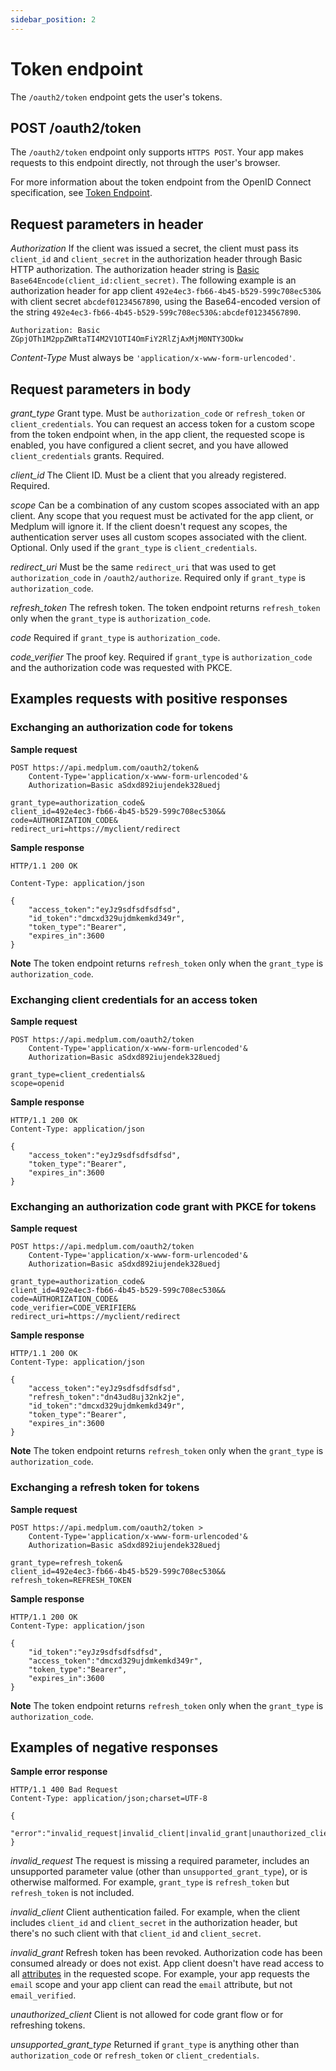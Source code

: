 ```yaml
---
sidebar_position: 2
---
```


# Token endpoint

The `/oauth2/token` endpoint gets the user's tokens.

## POST /oauth2/token

The `/oauth2/token` endpoint only supports `HTTPS POST`. Your app makes requests to this endpoint directly, not through the user's browser.

For more information about the token endpoint from the OpenID Connect specification, see [Token Endpoint](http://openid.net/specs/openid-connect-core-1_0.html#TokenEndpoint).

## Request parameters in header

_Authorization_
If the client was issued a secret, the client must pass its `client_id` and `client_secret` in the authorization header through Basic HTTP authorization. The authorization header string is [Basic](https://en.wikipedia.org/wiki/Basic_access_authentication#Client_side) `Base64Encode(client_id:client_secret)`. The following example is an authorization header for app client `492e4ec3-fb66-4b45-b529-599c708ec530&` with client secret `abcdef01234567890`, using the Base64-encoded version of the string `492e4ec3-fb66-4b45-b529-599c708ec530&:abcdef01234567890`.

```
Authorization: Basic ZGpjOTh1M2ppZWRtaTI4M2V1OTI4OmFiY2RlZjAxMjM0NTY3ODkw
```

_Content-Type_
Must always be `'application/x-www-form-urlencoded'`.

## Request parameters in body

_grant_type_
Grant type.
Must be `authorization_code` or `refresh_token` or `client_credentials`. You can request an access token for a custom scope from the token endpoint when, in the app client, the requested scope is enabled, you have configured a client secret, and you have allowed `client_credentials` grants.
Required.

_client_id_
The Client ID. Must be a client that you already registered. Required.

_scope_
Can be a combination of any custom scopes associated with an app client. Any scope that you request must be activated for the app client, or Medplum will ignore it. If the client doesn't request any scopes, the authentication server uses all custom scopes associated with the client.
Optional. Only used if the `grant_type` is `client_credentials`.

_redirect_uri_
Must be the same `redirect_uri` that was used to get `authorization_code` in `/oauth2/authorize`.
Required only if `grant_type` is `authorization_code`.

_refresh_token_
The refresh token.
The token endpoint returns `refresh_token` only when the `grant_type` is `authorization_code`.

_code_
Required if `grant_type` is `authorization_code`.

_code_verifier_
The proof key.
Required if `grant_type` is `authorization_code` and the authorization code was requested with PKCE.

## Examples requests with positive responses

### Exchanging an authorization code for tokens

**Sample request**

```
POST https://api.medplum.com/oauth2/token&
    Content-Type='application/x-www-form-urlencoded'&
    Authorization=Basic aSdxd892iujendek328uedj

grant_type=authorization_code&
client_id=492e4ec3-fb66-4b45-b529-599c708ec530&&
code=AUTHORIZATION_CODE&
redirect_uri=https://myclient/redirect
```

**Sample response**

```
HTTP/1.1 200 OK

Content-Type: application/json

{
    "access_token":"eyJz9sdfsdfsdfsd",
    "id_token":"dmcxd329ujdmkemkd349r",
    "token_type":"Bearer",
    "expires_in":3600
}
```

**Note**
The token endpoint returns `refresh_token` only when the `grant_type` is `authorization_code`.

### Exchanging client credentials for an access token

**Sample request**

```
POST https://api.medplum.com/oauth2/token
    Content-Type='application/x-www-form-urlencoded'&
    Authorization=Basic aSdxd892iujendek328uedj

grant_type=client_credentials&
scope=openid
```

**Sample response**

```
HTTP/1.1 200 OK
Content-Type: application/json

{
    "access_token":"eyJz9sdfsdfsdfsd",
    "token_type":"Bearer",
    "expires_in":3600
}
```

### Exchanging an authorization code grant with PKCE for tokens

**Sample request**

```
POST https://api.medplum.com/oauth2/token
    Content-Type='application/x-www-form-urlencoded'&
    Authorization=Basic aSdxd892iujendek328uedj

grant_type=authorization_code&
client_id=492e4ec3-fb66-4b45-b529-599c708ec530&&
code=AUTHORIZATION_CODE&
code_verifier=CODE_VERIFIER&
redirect_uri=https://myclient/redirect
```

**Sample response**

```
HTTP/1.1 200 OK
Content-Type: application/json

{
    "access_token":"eyJz9sdfsdfsdfsd",
    "refresh_token":"dn43ud8uj32nk2je",
    "id_token":"dmcxd329ujdmkemkd349r",
    "token_type":"Bearer",
    "expires_in":3600
}
```

**Note**
The token endpoint returns `refresh_token` only when the `grant_type` is `authorization_code`.

### Exchanging a refresh token for tokens

**Sample request**

```
POST https://api.medplum.com/oauth2/token >
    Content-Type='application/x-www-form-urlencoded'&
    Authorization=Basic aSdxd892iujendek328uedj

grant_type=refresh_token&
client_id=492e4ec3-fb66-4b45-b529-599c708ec530&&
refresh_token=REFRESH_TOKEN
```

**Sample response**

```
HTTP/1.1 200 OK
Content-Type: application/json

{
    "id_token":"eyJz9sdfsdfsdfsd",
    "access_token":"dmcxd329ujdmkemkd349r",
    "token_type":"Bearer",
    "expires_in":3600
}
```

**Note**
The token endpoint returns `refresh_token` only when the `grant_type` is `authorization_code`.

## Examples of negative responses

**Sample error response**

```
HTTP/1.1 400 Bad Request
Content-Type: application/json;charset=UTF-8

{
    "error":"invalid_request|invalid_client|invalid_grant|unauthorized_client|unsupported_grant_type|"
}
```

_invalid_request_
The request is missing a required parameter, includes an unsupported parameter value (other than `unsupported_grant_type`), or is otherwise malformed. For example, `grant_type` is `refresh_token` but `refresh_token` is not included.

_invalid_client_
Client authentication failed. For example, when the client includes `client_id` and `client_secret` in the authorization header, but there's no such client with that `client_id` and `client_secret`.

_invalid_grant_
Refresh token has been revoked.
Authorization code has been consumed already or does not exist.
App client doesn't have read access to all [attributes](https://docs.aws.amazon.com/cognito/latest/developerguide/user-pool-settings-attributes.html) in the requested scope. For example, your app requests the `email` scope and your app client can read the `email` attribute, but not `email_verified`.

_unauthorized_client_
Client is not allowed for code grant flow or for refreshing tokens.

_unsupported_grant_type_
Returned if `grant_type` is anything other than `authorization_code` or `refresh_token` or `client_credentials`.
